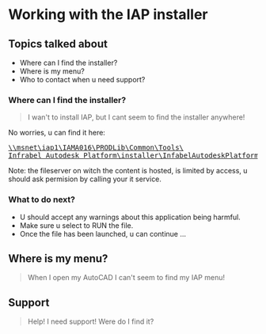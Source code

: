 # Working with the IAP installer

<!--s-->

## Topics talked about

-   Where can I find the installer? <!-- .element: class="fragment" data-fragment-index="1" -->
-   Where is my menu? <!-- .element: class="fragment" data-fragment-index="2" -->
-   Who to contact when u need support? <!-- .element: class="fragment" data-fragment-index="3" -->

<!--s-->

### Where can I find the installer?

> I wan't to install IAP, but I cant seem to find the installer anywhere!

<!--v-->

No worries, u can find it here:

<a href="\\msnet\iap1\IAMA016\PRODLib\Common\Tools\Infrabel Autodesk Platform\installer\InfabelAutodeskPlatformInstaller.exe">
<pre>\\msnet\iap1\IAMA016\PRODLib\Common\Tools\
Infrabel Autodesk Platform\installer\InfabelAutodeskPlatformInstaller.exe</pre>
</a>

Note: the fileserver on witch the content is hosted, is limited by access, u should ask permision by calling your it service.

<!--v-->
### What to do next?

-   U should accept any warnings about this application being harmful. <!-- .element: class="fragment" data-fragment-index="1" -->
-   Make sure u select to RUN the file. <!-- .element: class="fragment" data-fragment-index="2" -->
-   Once the file has been launched, u can continue ... <!-- .element: class="fragment" data-fragment-index="3" -->

<!--s-->

## Where is my menu?

> When I open my AutoCAD I can't seem to find my IAP menu!

<!--s-->

## Support

> Help! I need support! Were do I find it?
